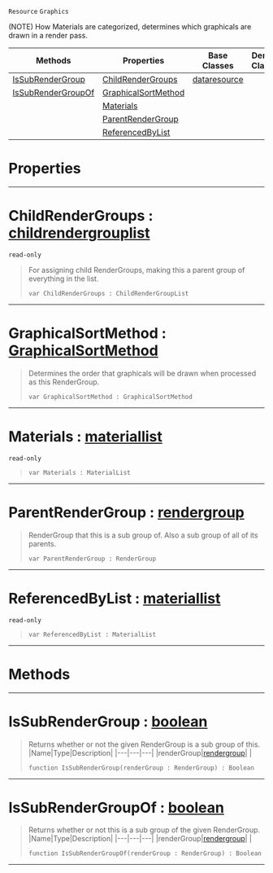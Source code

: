  `Resource` `Graphics`



(NOTE) How Materials are categorized, determines which graphicals are drawn in a render pass.

|Methods|Properties|Base Classes|Derived Classes|
|---|---|---|---|
|[ IsSubRenderGroup](https://github.com/zeroengineteam/ZeroDocs/blob/master/code_reference/class_reference/rendergroup.markdown#issubrendergroup-zero-en)|[ ChildRenderGroups](https://github.com/zeroengineteam/ZeroDocs/blob/master/code_reference/class_reference/rendergroup.markdown#childrendergroups-zero-e)|[dataresource](https://github.com/zeroengineteam/ZeroDocs/blob/master/code_reference/class_reference/dataresource.markdown)| |
|[ IsSubRenderGroupOf](https://github.com/zeroengineteam/ZeroDocs/blob/master/code_reference/class_reference/rendergroup.markdown#issubrendergroupof-zero)|[ GraphicalSortMethod](https://github.com/zeroengineteam/ZeroDocs/blob/master/code_reference/class_reference/rendergroup.markdown#graphicalsortmethod-zero)| | |
| |[ Materials](https://github.com/zeroengineteam/ZeroDocs/blob/master/code_reference/class_reference/rendergroup.markdown#materials-zero-engine-do)| | |
| |[ ParentRenderGroup](https://github.com/zeroengineteam/ZeroDocs/blob/master/code_reference/class_reference/rendergroup.markdown#parentrendergroup-zero-e)| | |
| |[ ReferencedByList](https://github.com/zeroengineteam/ZeroDocs/blob/master/code_reference/class_reference/rendergroup.markdown#referencedbylist-zero-en)| | |


 #  Properties


---  
 #  ChildRenderGroups : [childrendergrouplist](https://github.com/zeroengineteam/ZeroDocs/blob/master/code_reference/class_reference/childrendergrouplist.markdown)

 `read-only`

> For assigning child RenderGroups, making this a parent group of everything in the list.
> ``` lang=cpp, name=Nada
> var ChildRenderGroups : ChildRenderGroupList


---  
 #  GraphicalSortMethod : [GraphicalSortMethod](https://github.com/zeroengineteam/ZeroDocs/blob/master/code_reference/enum_reference.markdown#graphicalsortmethod)

> Determines the order that graphicals will be drawn when processed as this RenderGroup.
> ``` lang=cpp, name=Nada
> var GraphicalSortMethod : GraphicalSortMethod


---  
 #  Materials : [materiallist](https://github.com/zeroengineteam/ZeroDocs/blob/master/code_reference/class_reference/materiallist.markdown)

 `read-only`

> 
> ``` lang=cpp, name=Nada
> var Materials : MaterialList


---  
 #  ParentRenderGroup : [rendergroup](https://github.com/zeroengineteam/ZeroDocs/blob/master/code_reference/class_reference/rendergroup.markdown)

> RenderGroup that this is a sub group of. Also a sub group of all of its parents.
> ``` lang=cpp, name=Nada
> var ParentRenderGroup : RenderGroup


---  
 #  ReferencedByList : [materiallist](https://github.com/zeroengineteam/ZeroDocs/blob/master/code_reference/class_reference/materiallist.markdown)

 `read-only`

> 
> ``` lang=cpp, name=Nada
> var ReferencedByList : MaterialList


---  
 #  Methods


---  
 #  IsSubRenderGroup : [boolean](https://github.com/zeroengineteam/ZeroDocs/blob/master/code_reference/nada_base_types/boolean.markdown)

> Returns whether or not the given RenderGroup is a sub group of this.
> |Name|Type|Description|
> |---|---|---|
> |renderGroup|[rendergroup](https://github.com/zeroengineteam/ZeroDocs/blob/master/code_reference/class_reference/rendergroup.markdown)| |
> ``` lang=cpp, name=Nada
> function IsSubRenderGroup(renderGroup : RenderGroup) : Boolean
> ``` 


---  
 #  IsSubRenderGroupOf : [boolean](https://github.com/zeroengineteam/ZeroDocs/blob/master/code_reference/nada_base_types/boolean.markdown)

> Returns whether or not this is a sub group of the given RenderGroup.
> |Name|Type|Description|
> |---|---|---|
> |renderGroup|[rendergroup](https://github.com/zeroengineteam/ZeroDocs/blob/master/code_reference/class_reference/rendergroup.markdown)| |
> ``` lang=cpp, name=Nada
> function IsSubRenderGroupOf(renderGroup : RenderGroup) : Boolean
> ``` 


---  
 

 